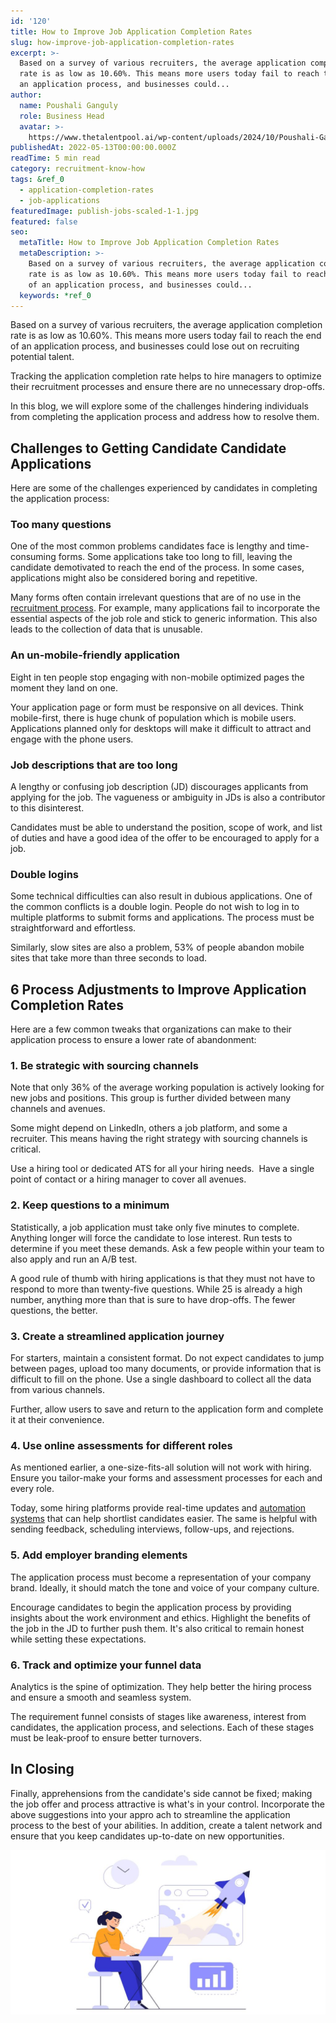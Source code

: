 ```yaml
---
id: '120'
title: How to Improve Job Application Completion Rates
slug: how-improve-job-application-completion-rates
excerpt: >-
  Based on a survey of various recruiters, the average application completion
  rate is as low as 10.60%. This means more users today fail to reach the end of
  an application process, and businesses could...
author:
  name: Poushali Ganguly
  role: Business Head
  avatar: >-
    https://www.thetalentpool.ai/wp-content/uploads/2024/10/Poushali-Gangulyimage.webp
publishedAt: 2022-05-13T00:00:00.000Z
readTime: 5 min read
category: recruitment-know-how
tags: &ref_0
  - application-completion-rates
  - job-applications
featuredImage: publish-jobs-scaled-1-1.jpg
featured: false
seo:
  metaTitle: How to Improve Job Application Completion Rates
  metaDescription: >-
    Based on a survey of various recruiters, the average application completion
    rate is as low as 10.60%. This means more users today fail to reach the end
    of an application process, and businesses could...
  keywords: *ref_0
---
```


Based on a survey of various recruiters, the average application completion rate is as low as 10.60%. This means more users today fail to reach the end of an application process, and businesses could lose out on recruiting potential talent. 

Tracking the application completion rate helps to hire managers to optimize their recruitment processes and ensure there are no unnecessary drop-offs.

<!--more-->

In this blog, we will explore some of the challenges hindering individuals from completing the application process and address how to resolve them.  

## Challenges to Getting Candidate Candidate Applications

Here are some of the challenges experienced by candidates in completing the application process: 

### Too many questions

One of the most common problems candidates face is lengthy and time-consuming forms. Some applications take too long to fill, leaving the candidate demotivated to reach the end of the process. In some cases, applications might also be considered boring and repetitive. 

Many forms often contain irrelevant questions that are of no use in the [recruitment process](https://www.thetalentpool.ai/blogs/ai-recruitment-how-ai-changing-recruiting-process/). For example, many applications fail to incorporate the essential aspects of the job role and stick to generic information. This also leads to the collection of data that is unusable. 

### An un-mobile-friendly application

Eight in ten people stop engaging with non-mobile optimized pages the moment they land on one.

Your application page or form must be responsive on all devices. Think mobile-first, there is huge chunk of population which is mobile users. Applications planned only for desktops will make it difficult to attract and engage with the phone users.  

### Job descriptions that are too long

A lengthy or confusing job description (JD) discourages applicants from applying for the job. The vagueness or ambiguity in JDs is also a contributor to this disinterest.

Candidates must be able to understand the position, scope of work, and list of duties and have a good idea of the offer to be encouraged to apply for a job.  

### Double logins

Some technical difficulties can also result in dubious applications. One of the common conflicts is a double login. People do not wish to log in to multiple platforms to submit forms and applications. The process must be straightforward and effortless. 

Similarly, slow sites are also a problem, 53% of people abandon mobile sites that take more than three seconds to load.  

## 6 Process Adjustments to Improve Application Completion Rates

Here are a few common tweaks that organizations can make to their application process to ensure a lower rate of abandonment:

### 1\. Be strategic with sourcing channels

Note that only 36% of the average working population is actively looking for new jobs and positions. This group is further divided between many channels and avenues.

Some might depend on LinkedIn, others a job platform, and some a recruiter. This means having the right strategy with sourcing channels is critical. 

Use a hiring tool or dedicated ATS for all your hiring needs.  Have a single point of contact or a hiring manager to cover all avenues. 

### 2\. Keep questions to a minimum

Statistically, a job application must take only five minutes to complete. Anything longer will force the candidate to lose interest. Run tests to determine if you meet these demands. Ask a few people within your team to also apply and run an A/B test. 

A good rule of thumb with hiring applications is that they must not have to respond to more than twenty-five questions. While 25 is already a high number, anything more than that is sure to have drop-offs. The fewer questions, the better. 

### 3\. Create a streamlined application journey

For starters, maintain a consistent format. Do not expect candidates to jump between pages, upload too many documents, or provide information that is difficult to fill on the phone. Use a single dashboard to collect all the data from various channels. 

Further, allow users to save and return to the application form and complete it at their convenience.  

### 4\. Use online assessments for different roles

As mentioned earlier, a one-size-fits-all solution will not work with hiring. Ensure you tailor-make your forms and assessment processes for each and every role.  

Today, some hiring platforms provide real-time updates and [automation systems](https://www.thetalentpool.ai/) that can help shortlist candidates easier. The same is helpful with sending feedback, scheduling interviews, follow-ups, and rejections. 

### 5\. Add employer branding elements

The application process must become a representation of your company brand. Ideally, it should match the tone and voice of your company culture.

Encourage candidates to begin the application process by providing insights about the work environment and ethics. Highlight the benefits of the job in the JD to further push them. It's also critical to remain honest while setting these expectations. 

### 6\. Track and optimize your funnel data

Analytics is the spine of optimization. They help better the hiring process and ensure a smooth and seamless system.

The requirement funnel consists of stages like awareness, interest from candidates, the application process, and selections. Each of these stages must be leak-proof to ensure better turnovers. 

## In Closing

Finally, apprehensions from the candidate's side cannot be fixed; making the job offer and process attractive is what's in your control. Incorporate the above suggestions into your appro ach to streamline the application process to the best of your abilities. In addition, create a talent network and ensure that you keep candidates up-to-date on new opportunities.

![application](images/publish-jobs-scaled-1-1-1024x535.jpg)
